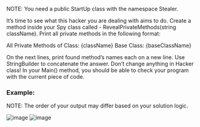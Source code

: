 NOTE: You need a public StartUp class with the namespace Stealer.

It’s time to see what this hacker you are dealing with aims to do.  Create a method inside your Spy class called - RevealPrivateMethods(string className). Print all private methods in the following format:

All Private Methods of Class: {className}
Base Class: {baseClassName}

On the next lines, print found method’s names each on a new line. Use StringBuilder to concatenate the answer. Don’t change anything in Hacker class! In your Main() method, you should be able to check your program with the current piece of code.

### Example:

NOTE: The order of your output may differ based on your solution logic.

![image](https://user-images.githubusercontent.com/45227327/226309597-603d4d0e-70ba-4e71-8a0a-a1a19c6ea86b.png)
![image](https://user-images.githubusercontent.com/45227327/226310200-8351d282-e2c6-4392-a64e-ce54bff4ad36.png)
